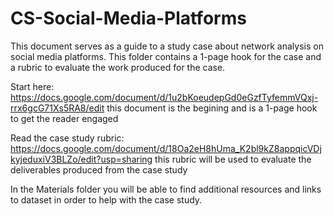 # CS-Social-Media-Platforms
This document serves as a guide to a study case about network analysis on social media platforms. This folder contains a 1-page hook for the case and a rubric to evaluate the work produced for the case.


Start here: https://docs.google.com/document/d/1u2bKoeudepGd0eGzfTyfemmVQxj-rrx6gcG71Xs5RA8/edit this document is the begining and is a 1-page hook to get the reader engaged


Read the case study rubric: https://docs.google.com/document/d/18Oa2eH8hUma_K2bl9kZ8appqicVDjkyjeduxiV3BLZo/edit?usp=sharing this rubric will be used to evaluate the deliverables produced from the case study 

In the Materials folder you will be able to find additional resources and links to dataset in order to help with the case study.
